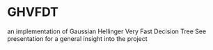 # GHVFDT
an implementation of Gaussian Hellinger Very Fast Decision Tree
See presentation for a general insight into the project
